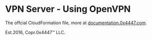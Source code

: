 # VPN Server - Using OpenVPN

The offcial CloudFormation file, more at [documentation.0x4447.com](https://documentation.0x4447.com/).

Est.2016, Copr.0x4447™ LLC.